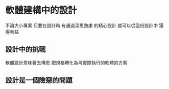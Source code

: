 # 軟體建構中的設計
不論大小專案 只要在設計時 有通過深思熟慮 的精心設計 就可以從這份設計中 獲得利益
## 設計中的挑戰
 軟體設計意味著去構思 把規格轉化為可實際執行的軟體的方案
 ## 設計是一個險惡的問題
 
<!--stackedit_data:
eyJoaXN0b3J5IjpbLTE0ODY0MjkyNzgsNjYwNDYzNTg5XX0=
-->